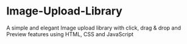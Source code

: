 # Image-Upload-Library
A simple and elegant Image upload library with click, drag &amp; drop and Preview features using HTML, CSS and JavaScript 
